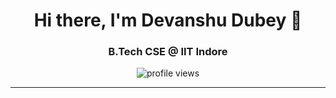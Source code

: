 <h1 align="center">Hi there, I'm Devanshu Dubey 👋</h1>
<h3 align="center">B.Tech CSE @ IIT Indore</h3>

<p align="center">
  <img src="https://komarev.com/ghpvc/?username=DevanshuDubey&label=Profile%20Views&color=0e75b6&style=flat" alt="profile views" /> 
</p>

---

